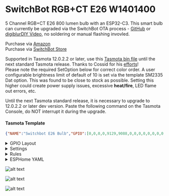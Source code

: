 # SwitchBot RGB+CT E26 W1401400

5 Channel RGB+CT E26 800 lumen bulb with an ESP32-C3.  This smart bulb can currently be upgraded via the SwitchBot OTA process - [GitHub](https://github.com/kendallgoto/switchbota) or [digiblurDIY Video](https://youtu.be/iTexFQ0Th0I), no soldering or manual flashing invovled.  

Purchase via [Amazon](https://amzn.to/38Vhuv3)  
Purchase via [SwitchBot Store](https://switchbot.vip/3mkXt45)

Supported in Tasmota 12.0.2.2 or later, use this [Tasmota bin file](/firmware/tasmota32c3_2022_06_26.bin) until the next standard Tasmota release. Thanks to Cossid for his [efforts](https://github.com/arendst/Tasmota/pull/15839)!  
Please note the required SetOption below for correct color order.  A user configurable brightness limit of default of 10 is set via the template SM2335 Dat option.  This was found to be close to stock as possible.  Setting this higher could create power supply issues, excessive **heat/fire**, LED flame out errors, etc.

Until the next Tasmota standard release, it is necessary to upgrade to 12.0.2.2 or later dev version.  Paste the following command on the Tasmota Console, do NOT interrupt it during the upgrade.  

#### Tasmota Template
```json
{"NAME":"Switchbot E26 Bulb","GPIO":[0,0,0,0,9129,9088,0,0,0,0,0,0,0,0,0,0,0,0,0,0,0,0],"FLAG":0,"BASE":1,"CMND": "SO37 25 | SO59 1"}
```

<details><summary>GPIO Layout</summary>     
<p>

| GPIO |    Component | Description |
|------ |-------------|-------------|         
|GPIO04	| SM2335 Dat | Data - Brightness limit - Default 10
|GPIO05	| SM2335 Clk | Clock
</p></details>


<details><summary>Settings</summary>     
<p>

| Setting | Description
|---------------|-------------
| setoption37 25 | Set the correct RGB+CT order
| setoption59 1  | Report light state changes via MQTT
</p></details>

<details><summary>Rules</summary>     
<p>
None necessary.
</p></details>

<details><summary>ESPHome YAML</summary>     
<p>

```yaml
Currently not supported.
```
</p></details>

![alt text](/img/devices/switchbot_bulb1.jpg "SwitchBot RGB+CT E26 W1401400 #1")

![alt text](/img/devices/switchbot_bulb2.jpg "SwitchBot RGB+CT E26 W1401400 #2")

![alt text](/img/devices/switchbot_bulb3.jpg "SwitchBot RGB+CT E26 W1401400 #3")
